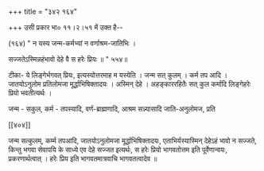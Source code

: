 +++
title = "३४२ १६४"

+++
उसी प्रकार भा० ११।२।५१ में उक्त है-- 

(१६४) " न यस्य जन्म-कर्मभ्यां न वर्णाश्रम-जातिभिः । 

सज्जतेऽस्मिन्नहंभावो देहे वै स हरेः प्रियः ॥ " ५५४॥ 

टीका- ये लिङ्गेर्भगवत् प्रियः, इत्यस्योत्तरमाह म यस्येति । जन्म सत् कुलम् । कर्म तप आदि । जातयोऽनुलोम प्रतिलोमजा मूर्द्धाभिषिक्तादयः । अस्मिन् देहे । अहङ्काररहितैः सत् कुल कर्मादि लिङ्गेहरेः प्रियो भवतीत्यर्थः । 

जन्म - सकुल, कर्म - तपस्यादि, वर्ण-ब्राह्मणादि, आश्रम सन्न्यासादि जाति-अनुलोमज, प्रति 

[[४०४]] 

जन्म सत्कुलम्, कर्म्म तपआदि, जातयोऽनुलोमजा मूर्द्धाभिषिक्तादयः, एताभिर्यस्यास्मिन् देहेऽहं भावो न सज्जते, किन्तु भगवा सेवापयि के साध्ये एव देहे सज्जत इत्यर्थः, स हरेः प्रियो भागवतोत्तम इति पूर्वेणान्वयः, प्रकरणार्थत्वात् । हरेः प्रिय इति भागवतमात्रवाचि भागवतत्वादेव ॥ 
